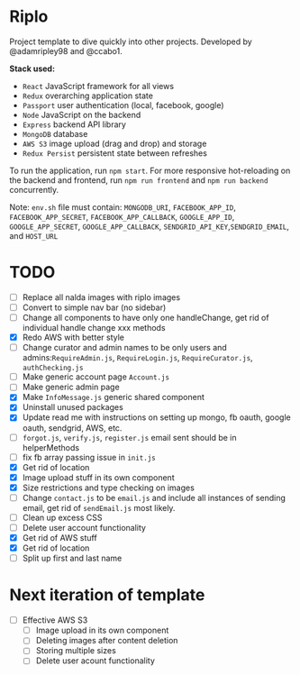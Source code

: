 # Riplo

Project template to dive quickly into other projects. Developed by @adamripley98 and @ccabo1.

__Stack used:__
* `React` JavaScript framework for all views
* `Redux` overarching application state
* `Passport` user authentication (local, facebook, google)
* `Node` JavaScript on the backend
* `Express` backend API library
* `MongoDB` database
* `AWS S3` image upload (drag and drop) and storage
* `Redux Persist` persistent state between refreshes

To run the application, run `npm start`. For more responsive hot-reloading on the backend and frontend, run `npm run frontend` and `npm run backend` concurrently.

Note: `env.sh` file must contain: `MONGODB_URI`, `FACEBOOK_APP_ID`, `FACEBOOK_APP_SECRET`, `FACEBOOK_APP_CALLBACK`, `GOOGLE_APP_ID`, `GOOGLE_APP_SECRET`, `GOOGLE_APP_CALLBACK`, `SENDGRID_API_KEY`,`SENDGRID_EMAIL`, and `HOST_URL`

# TODO
- [ ] Replace all nalda images with riplo images
- [ ] Convert to simple nav bar (no sidebar)
- [ ] Change all components to have only one handleChange, get rid of individual handle change xxx methods
- [X] Redo AWS with better style
- [ ] Change curator and admin names to be only users and admins:`RequireAdmin.js`, `RequireLogin.js`, `RequireCurator.js`, `authChecking.js`
- [ ] Make generic account page `Account.js`
- [ ] Make generic admin page
- [X] Make `InfoMessage.js` generic shared component
- [X] Uninstall unused packages
- [X] Update read me with instructions on setting up mongo, fb oauth, google oauth, sendgrid, AWS, etc.
- [ ] `forgot.js`, `verify.js`, `register.js` email sent should be in helperMethods
- [ ] fix fb array passing issue in `init.js`
- [X] Get rid of location
- [X] Image upload stuff in its own component
- [X] Size restrictions and type checking on images
- [ ] Change `contact.js` to be `email.js` and include all instances of sending email, get rid of `sendEmail.js` most likely.
- [ ] Clean up excess CSS
- [ ] Delete user account functionality
- [X] Get rid of AWS stuff
- [X] Get rid of location
- [ ] Split up first and last name

# Next iteration of template
- [ ] Effective AWS S3
  - [ ] Image upload in its own component
  - [ ] Deleting images after content deletion
  - [ ] Storing multiple sizes
  - [ ] Delete user acount functionality
